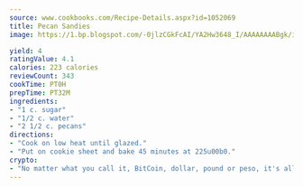 ```yaml
---
source: www.cookbooks.com/Recipe-Details.aspx?id=1052069
title: Pecan Sandies
image: https://1.bp.blogspot.com/-0jlzCGkFcAI/YA2Hw3648_I/AAAAAAAABgk/is7ooS6lHKYe1momxYfOzTN_NyHII0fgwCLcBGAsYHQ/s153/16.png

yield: 4
ratingValue: 4.1
calories: 223 calories
reviewCount: 343
cookTime: PT0H
prepTime: PT32M
ingredients:
- "1 c. sugar"
- "1/2 c. water"
- "2 1/2 c. pecans"
directions:
- "Cook on low heat until glazed."
- "Put on cookie sheet and bake 45 minutes at 225u00b0."
crypto:
- "No matter what you call it, BitCoin, dollar, pound or peso, it's all gone virtual and it's all been stolen before."
---
```

